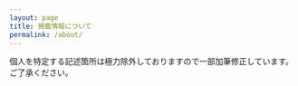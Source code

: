 ```yaml
---
layout: page
title: 掲載情報について
permalink: /about/
---
```


個人を特定する記述箇所は極力除外しておりますので一部加筆修正しています。
ご了承ください。

